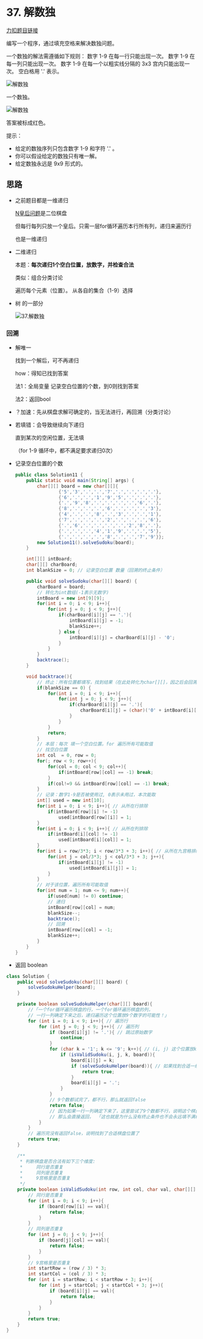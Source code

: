 

# 37. 解数独

[力扣题目链接](https://leetcode-cn.com/problems/sudoku-solver/)

编写一个程序，通过填充空格来解决数独问题。

一个数独的解法需遵循如下规则：
数字 1-9 在每一行只能出现一次。
数字 1-9 在每一列只能出现一次。
数字 1-9 在每一个以粗实线分隔的 3x3 宫内只能出现一次。
空白格用 '.' 表示。

![解数独](https://img-blog.csdnimg.cn/202011171912586.png)

一个数独。

![解数独](https://img-blog.csdnimg.cn/20201117191340669.png)

答案被标成红色。

提示：
* 给定的数独序列只包含数字 1-9 和字符 '.' 。
* 你可以假设给定的数独只有唯一解。
* 给定数独永远是 9x9 形式的。

## 思路

+ 之前题目都是一维递归 

  [N皇后问题](https://programmercarl.com/0051.N皇后.html)是二位棋盘

  但每行每列只放一个皇后。只需一层for循环遍历本行所有列，递归来遍历行

  也是一维递归 

+ 二维递归

  本题：**每次递归1个空白位置，放数字，并检查合法** 

  类似：组合分类讨论

  遍历每个元素（位置）。 从各自的集合（1-9）选择

+ 树 的一部分

  ![37.解数独](https://img-blog.csdnimg.cn/2020111720451790.png)


### 回溯 

* 解唯一

  找到一个解后，可不再递归

  how：得知已找到答案

  法1：全局变量 记录空白位置的个数，到0则找到答案 

  法2：返回bool

* ？加速：先从棋盘求解可确定的，当无法进行，再回溯（分类讨论）

* 若填错：会导致继续向下递归

  直到某次的空闲位置，无法填

  （for 1-9 循环中，都不满足要求递归0次）

+ 记录空白位置的个数

  ```java
  public class Solution11 {
      public static void main(String[] args) {
          char[][] board = new char[][]{
                  {'5','3','.','.','7','.','.','.','.'},
                  {'6','.','.','1','9','5','.','.','.'},
                  {'.','9','8','.','.','.','.','6','.'},
                  {'8','.','.','.','6','.','.','.','3'},
                  {'4','.','.','8','.','3','.','.','1'},
                  {'7','.','.','.','2','.','.','.','6'},
                  {'.','6','.','.','.','.','2','8','.'},
                  {'.','.','.','4','1','9','.','.','5'},
                  {'.','.','.','.','8','.','.','7','9'}};
          new Solution11().solveSudoku(board);
      }
  
      int[][] intBoard;
      char[][] charBoard;
      int blankSize = 0; // 记录空白位置 数量（回溯的终止条件）
  
      public void solveSudoku(char[][] board) {
          charBoard = board;
          // 转化为int数组(-1表示无数字)
          intBoard = new int[9][9];
          for(int i = 0; i < 9; i++){
              for(int j = 0; j < 9; j++){
                  if(charBoard[i][j] == '.'){
                      intBoard[i][j] = -1;
                      blankSize++;
                  } else {
                      intBoard[i][j] = charBoard[i][j] - '0';
                  }
              }
          }
          backtrace();
      }
  
      void backtrace(){
          // 终止：所有位置都填写，找到结果（在此处转化为char[][]，因之后会回溯）
          if(blankSize == 0) {
              for(int i = 0; i < 9; i++){
                  for(int j = 0; j < 9; j++){
                      if(charBoard[i][j] == '.'){
                          charBoard[i][j] = (char)('0' + intBoard[i][j]);
                      }
                  }
              }
              return;
          }
          // 本层：每次 填一个空白位置。for 遍历所有可能取值
          // 找空白位置
          int col  = 0, row = 0;
          for(; row < 9; row++){
              for(col = 0; col < 9; col++){
                  if(intBoard[row][col] == -1) break;
              }
              if(col!=9 && intBoard[row][col] == -1) break;
          }
          // 记录：数字1-9是否被使用过, 0表示未用过，本次能取
          int[] used = new int[10];
          for(int i = 0; i < 9; i++){ // 从所在行排除
              if(intBoard[row][i] != -1)
                  used[intBoard[row][i]] = 1;
          }
          for(int i = 0; i < 9; i++){ // 从所在列排除
              if(intBoard[i][col] != -1)
                  used[intBoard[i][col]] = 1;
          }
          for(int i = row/3*3; i < row/3*3 + 3; i++){ // 从所在九宫格排除
              for(int j = col/3*3; j < col/3*3 + 3; j++){
                  if(intBoard[i][j] != -1)
                      used[intBoard[i][j]] = 1;
              }
          }
          // 对于该位置，遍历所有可能取值
          for(int num = 1; num <= 9; num++){
              if(used[num] != 0) continue;
              // 递归
              intBoard[row][col] = num;
              blankSize--;
              backtrace();
              // 回溯
              intBoard[row][col] = -1;
              blankSize++;
          }
      }
  }
  ```

+ 返回 boolean

```java
class Solution {
    public void solveSudoku(char[][] board) {
        solveSudokuHelper(board);
    }

    private boolean solveSudokuHelper(char[][] board){
        //「一个for循环遍历棋盘的行，一个for循环遍历棋盘的列，
        // 一行一列确定下来之后，递归遍历这个位置放9个数字的可能性！」
        for (int i = 0; i < 9; i++){ // 遍历行
            for (int j = 0; j < 9; j++){ // 遍历列
                if (board[i][j] != '.'){ // 跳过原始数字
                    continue;
                }
                for (char k = '1'; k <= '9'; k++){ // (i, j) 这个位置放k是否合适
                    if (isValidSudoku(i, j, k, board)){
                        board[i][j] = k;
                        if (solveSudokuHelper(board)){ // 如果找到合适一组立刻返回
                            return true;
                        }
                        board[i][j] = '.';
                    }
                }
                // 9个数都试完了，都不行，那么就返回false
                return false;
                // 因为如果一行一列确定下来了，这里尝试了9个数都不行，说明这个棋盘找不到解决数独问题的解！
                // 那么会直接返回， 「这也就是为什么没有终止条件也不会永远填不满棋盘而无限递归下去！」
            }
        }
        // 遍历完没有返回false，说明找到了合适棋盘位置了
        return true;
    }

    /**
     * 判断棋盘是否合法有如下三个维度:
     *     同行是否重复
     *     同列是否重复
     *     9宫格里是否重复
     */
    private boolean isValidSudoku(int row, int col, char val, char[][] board){
        // 同行是否重复
        for (int i = 0; i < 9; i++){
            if (board[row][i] == val){
                return false;
            }
        }
        // 同列是否重复
        for (int j = 0; j < 9; j++){
            if (board[j][col] == val){
                return false;
            }
        }
        // 9宫格里是否重复
        int startRow = (row / 3) * 3;
        int startCol = (col / 3) * 3;
        for (int i = startRow; i < startRow + 3; i++){
            for (int j = startCol; j < startCol + 3; j++){
                if (board[i][j] == val){
                    return false;
                }
            }
        }
        return true;
    }
}
```

###  